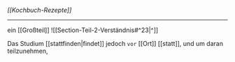 *[[Kochbuch-Rezepte]]*

---

ein [[Großteil]]
![[Section-Teil-2-Verständnis#^23|^]]

Das Studium [[stattfinden|findet]] jedoch `vor` [[Ort]] [[statt]], 
und um daran teilzunehmen, 

